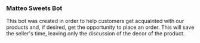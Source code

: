 ### Matteo Sweets Bot

This bot was created in order to help customers get acquainted 
with our products and, if desired, get the opportunity to place
an order. This will save the seller's time, leaving only the 
discussion of the decor of the product.



